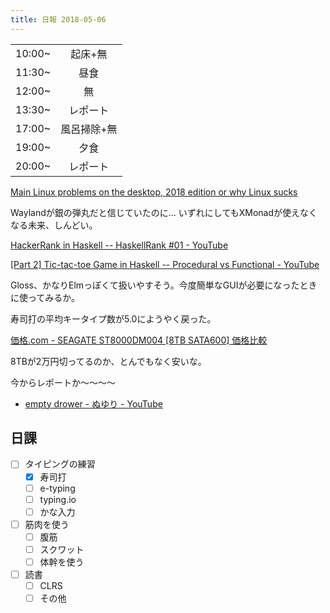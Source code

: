 ```yaml
---
title: 日報 2018-05-06
---
```


|||
|:-|:-:|
|10:00~|起床+無|
|11:30~|昼食|
|12:00~|無|
|13:30~|レポート|
|17:00~|風呂掃除+無|
|19:00~|夕食|
|20:00~|レポート|

[Main Linux problems on the desktop, 2018 edition or why Linux sucks](http://itvision.altervista.org/why.linux.is.not.ready.for.the.desktop.current.html)

Waylandが銀の弾丸だと信じていたのに...
いずれにしてもXMonadが使えなくなる未来、しんどい。

[HackerRank in Haskell -- HaskellRank #01 - YouTube](https://www.youtube.com/watch?v=h_D4P-KRNKs&feature=youtu.be)

[[Part 2] Tic-tac-toe Game in Haskell -- Procedural vs Functional - YouTube](https://www.youtube.com/watch?v=VxLvaHpAK-U)

Gloss、かなりElmっぽくて扱いやすそう。今度簡単なGUIが必要になったときに使ってみるか。

寿司打の平均キータイプ数が5.0にようやく戻った。

[価格.com - SEAGATE ST8000DM004 [8TB SATA600] 価格比較](http://kakaku.com/item/K0001026180/)

8TBが2万円切ってるのか、とんでもなく安いな。

今からレポートか〜〜〜〜

- [empty drower - ぬゆり - YouTube](https://www.youtube.com/watch?v=NLh_-yBjh6E)

## 日課

- [ ] タイピングの練習
	+ [x] 寿司打
	+ [ ] e-typing
	+ [ ] typing.io
	+ [ ] かな入力
- [ ] 筋肉を使う
	+ [ ] 腹筋
	+ [ ] スクワット
	+ [ ] 体幹を使う
- [ ] 読書
	+ [ ] CLRS
	+ [ ] その他
